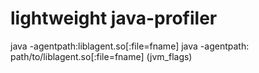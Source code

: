 # lightweight java-profiler

java -agentpath:liblagent.so[:file=fname] <jvm flags>
java -agentpath: path/to/liblagent.so[:file=fname] (jvm_flags)
